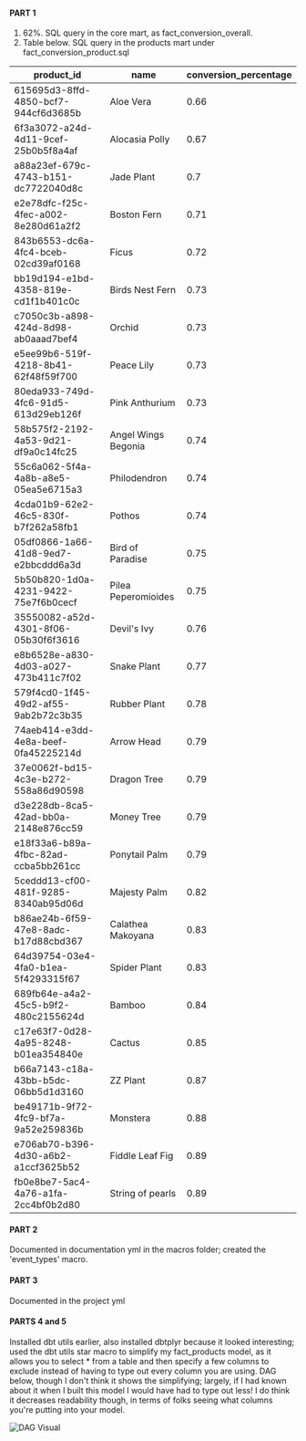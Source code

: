 #### PART 1

1. 62%. SQL query in the core mart, as fact_conversion_overall.
2. Table below. SQL query in the products mart under fact_conversion_product.sql

|	product_id	|	name	|	conversion_percentage	|
|-------------|-------|-----------------------|
|	615695d3-8ffd-4850-bcf7-944cf6d3685b	|	Aloe Vera	|	0.66	|
|	6f3a3072-a24d-4d11-9cef-25b0b5f8a4af	|	Alocasia Polly	|	0.67	|
|	a88a23ef-679c-4743-b151-dc7722040d8c	|	Jade Plant	|	0.7	|
|	e2e78dfc-f25c-4fec-a002-8e280d61a2f2	|	Boston Fern	|	0.71	|
|	843b6553-dc6a-4fc4-bceb-02cd39af0168	|	Ficus	|	0.72	|
|	bb19d194-e1bd-4358-819e-cd1f1b401c0c	|	Birds Nest Fern	|	0.73	|
|	c7050c3b-a898-424d-8d98-ab0aaad7bef4	|	Orchid	|	0.73	|
|	e5ee99b6-519f-4218-8b41-62f48f59f700	|	Peace Lily	|	0.73	|
|	80eda933-749d-4fc6-91d5-613d29eb126f	|	Pink Anthurium	|	0.73	|
|	58b575f2-2192-4a53-9d21-df9a0c14fc25	|	Angel Wings Begonia	|	0.74	|
|	55c6a062-5f4a-4a8b-a8e5-05ea5e6715a3	|	Philodendron	|	0.74	|
|	4cda01b9-62e2-46c5-830f-b7f262a58fb1	|	Pothos	|	0.74	|
|	05df0866-1a66-41d8-9ed7-e2bbcddd6a3d	|	Bird of Paradise	|	0.75	|
|	5b50b820-1d0a-4231-9422-75e7f6b0cecf	|	Pilea Peperomioides	|	0.75	|
|	35550082-a52d-4301-8f06-05b30f6f3616	|	Devil's Ivy	|	0.76	|
|	e8b6528e-a830-4d03-a027-473b411c7f02	|	Snake Plant	|	0.77	|
|	579f4cd0-1f45-49d2-af55-9ab2b72c3b35	|	Rubber Plant	|	0.78	|
|	74aeb414-e3dd-4e8a-beef-0fa45225214d	|	Arrow Head	|	0.79	|
|	37e0062f-bd15-4c3e-b272-558a86d90598	|	Dragon Tree	|	0.79	|
|	d3e228db-8ca5-42ad-bb0a-2148e876cc59	|	Money Tree	|	0.79	|
|	e18f33a6-b89a-4fbc-82ad-ccba5bb261cc	|	Ponytail Palm	|	0.79	|
|	5ceddd13-cf00-481f-9285-8340ab95d06d	|	Majesty Palm	|	0.82	|
|	b86ae24b-6f59-47e8-8adc-b17d88cbd367	|	Calathea Makoyana	|	0.83	|
|	64d39754-03e4-4fa0-b1ea-5f4293315f67	|	Spider Plant	|	0.83	|
|	689fb64e-a4a2-45c5-b9f2-480c2155624d	|	Bamboo	|	0.84	|
|	c17e63f7-0d28-4a95-8248-b01ea354840e	|	Cactus	|	0.85	|
|	b66a7143-c18a-43bb-b5dc-06bb5d1d3160	|	ZZ Plant	|	0.87	|
|	be49171b-9f72-4fc9-bf7a-9a52e259836b	|	Monstera	|	0.88	|
|	e706ab70-b396-4d30-a6b2-a1ccf3625b52	|	Fiddle Leaf Fig	|	0.89	|
|	fb0e8be7-5ac4-4a76-a1fa-2cc4bf0b2d80	|	String of pearls	|	0.89	|![image](https://user-images.githubusercontent.com/62080155/159617304-1e028b59-7c83-49a9-b37a-a0e7da00ad34.png)

#### PART 2

Documented in documentation yml in the macros folder; created the 'event_types' macro.

#### PART 3

Documented in the project yml

#### PARTS 4 and 5

Installed dbt utils earlier, also installed dbtplyr because it looked interesting; used the dbt utils star macro to simplify my fact_products model, as it allows you to select * from a table and then specify a few columns to exclude instead of having to type out every column you are using. DAG below, though I don't think it shows the simplifying; largely, if I had known about it when I built this model I would have had to type out less! I do think it decreases readability though, in terms of folks seeing what columns you're putting into your model.

<img
src="https://github.com/sageva/course-dbt/blob/main/greenery/Screen%20Shot%202022-03-23%20at%203.06.02%20PM.png"
raw=true
alt="DAG Visual"
style="margin-right: 10px;"
/>
